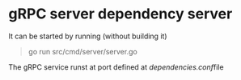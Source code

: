 # gRPC server dependency server
It can be started by running (without building it)
>go run src/cmd/server/server.go

The gRPC service runst at port defined at *dependencies.conf*file